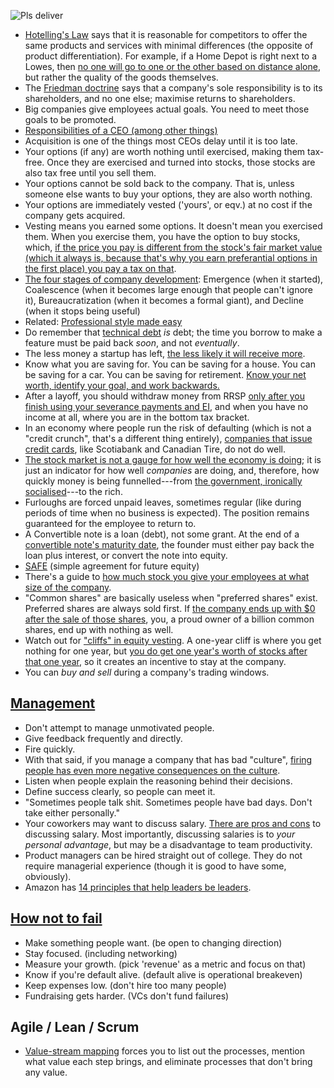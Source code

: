 ![Pls deliver](https://i.redd.it/iznqp1y5vs4z.jpg)

- [Hotelling's Law](https://en.wikipedia.org/wiki/Hotelling%27s_law) says that it is reasonable for competitors to offer the same products and services with minimal differences (the opposite of product differentiation). For example, if a Home Depot is right next to a Lowes, then [no one will go to one or the other based on distance alone](https://old.reddit.com/r/explainlikeimfive/comments/rbseh9/eli5_why_are_gas_stations_also_close_by_one/hnpy2o0/), but rather the quality of the goods themselves.
- The [Friedman doctrine](https://en.wikipedia.org/wiki/Friedman_doctrine) says that a company's sole responsibility is to its shareholders, and no one else; maximise returns to shareholders.
- Big companies give employees actual goals. You need to meet those goals to be promoted.
- [Responsibilities of a CEO (among other things)](http://blog.staply.co/startup-legal-do-it-by-yourself)
- Acquisition is one of the things most CEOs delay until it is too late.
- Your options (if any) are worth nothing until exercised, making them tax-free. Once they are exercised and turned into stocks, those stocks are also tax free until you sell them.
- Your options cannot be sold back to the company. That is, unless someone else wants to buy your options, they are also worth nothing.
- Your options are immediately vested ('yours', or eqv.) at no cost if the company gets acquired.
- Vesting means you earned some options. It doesn't mean you exercised them. When you exercise them, you have the option to buy stocks, which, [if the price you pay is different from the stock's fair market value (which it always is, because that's why you earn preferantial options in the first place) you pay a tax on that](http://blog.modernadvisor.ca/employee-stock-options-maximize-financial-gain/).
- [The four stages of company development](http://takeaswig.com/the-end-of-the-facebook-era): Emergence (when it started), Coalescence (when it becomes large enough that people can't ignore it), Bureaucratization (when it becomes a formal giant), and Decline (when it stops being useful)
- Related: [Professional style made easy](http://imgur.com/gallery/uuLhR)
- Do remember that [technical debt](https://news.ycombinator.com/item?id=10925141) _is_ debt; the time you borrow to make a feature must be paid back _soon_, and not _eventually_.
- The less money a startup has left, [the less likely it will receive more](http://paulgraham.com/pinch.html).
- Know what you are saving for. You can be saving for a house. You can be saving for a car. You can be saving for retirement. [Know your net worth, identify your goal, and work backwards.](https://www.businessinsider.com/first-step-early-retirement-planning-take-inventory)
- After a layoff, you should withdraw money from RRSP [only after you finish using your severance payments and EI](https://business.financialpost.com/personal-finance/retirement/rrsps-are-about-much-more-than-just-retirement), and when you have no income at all, where you are in the bottom tax bracket.
- In an economy where people run the risk of defaulting (which is not a "credit crunch", that's a different thing entirely), [companies that issue credit cards](https://www.mastercard.ca/en-ca/search-by-bank.html), like Scotiabank and Canadian Tire, do not do well.
- [The stock market is not a gauge for how well the economy is doing](https://theweek.com/articles/886198/booming-stock-market-shows-america-diseased); it is just an indicator for how well *companies* are doing, and, therefore, how quickly money is being funnelled---from [the government, ironically socialised](https://www.reddit.com/r/TrueReddit/comments/ej4qov/the_booming_stock_market_shows_america_is_diseased/fcvhph0/)---to the rich.
- Furloughs are forced unpaid leaves, sometimes regular (like during periods of time when no business is expected). The position remains guaranteed for the employee to return to.
- A Convertible note is a loan (debt), not some grant. At the end of a [convertible note's maturity date](https://www.indinero.com/blog/safe-convertible-notes-comparison), the founder must either pay back the loan plus interest, or convert the note into equity.
- [SAFE](https://en.wikipedia.org/wiki/Simple_agreement_for_future_equity) (simple agreement for future equity)
- There's a guide to [how much stock you give your employees at what size of the company](https://www.holloway.com/g/equity-compensation/sections/typical-employee-equity-levels).
- "Common shares" are basically useless when "preferred shares" exist. Preferred shares are always sold first. If [the company ends up with $0 after the sale of those shares](https://marker.medium.com/my-company-sold-for-100-million-and-i-got-zilch-how-can-that-be-f7be0563f1f8), you, a proud owner of a billion common shares, end up with nothing as well.
- Watch out for ["cliffs" in equity vesting](https://news.ycombinator.com/item?id=27765421). A one-year cliff is where you get nothing for one year, but [you do get one year's worth of stocks after that one year](https://carta.com/blog/what-is-stock-vesting/), so it creates an incentive to stay at the company.
- You can *buy and sell* during a company's trading windows.

## [Management](https://medium.com/@gerstenzang/21-management-things-i-learned-at-imgur-7abb72bdf8bf)

- Don't attempt to manage unmotivated people.
- Give feedback frequently and directly.
- Fire quickly.
- With that said, if you manage a company that has bad "culture", [firing people has even more negative consequences on the culture](https://hbr.org/2018/11/case-study-can-you-fix-a-toxic-culture-without-firing-people).
- Listen when people explain the reasoning behind their decisions.
- Define success clearly, so people can meet it.
- "Sometimes people talk shit. Sometimes people have bad days. Don't take either personally."
- Your coworkers may want to discuss salary. [There are pros and cons](https://www.monster.ca/career-advice/article/Pros-And-Cons-Of-Discussing-Salaries-At-Work) to discussing salary. Most importantly, discussing salaries is to _your personal advantage_, but may be a disadvantage to team productivity.
- Product managers can be hired straight out of college. They do not require managerial experience (though it is good to have some, obviously).
- Amazon has [14 principles that help leaders be leaders](https://customerthink.com/the-14-leadership-principles-that-drive-amazon/).

## [How not to fail](http://themacro.com/articles/2016/06/how-not-to-fail/)

- Make something people want. (be open to changing direction)
- Stay focused. (including networking)
- Measure your growth. (pick 'revenue' as a metric and focus on that)
- Know if you're default alive. (default alive is operational breakeven)
- Keep expenses low. (don't hire too many people)
- Fundraising gets harder. (VCs don't fund failures)

## Agile / Lean / Scrum

- [Value-stream mapping](https://en.wikipedia.org/wiki/Value-stream_mapping) forces you to list out the processes, mention what value each step brings, and eliminate processes that don't bring any value.
